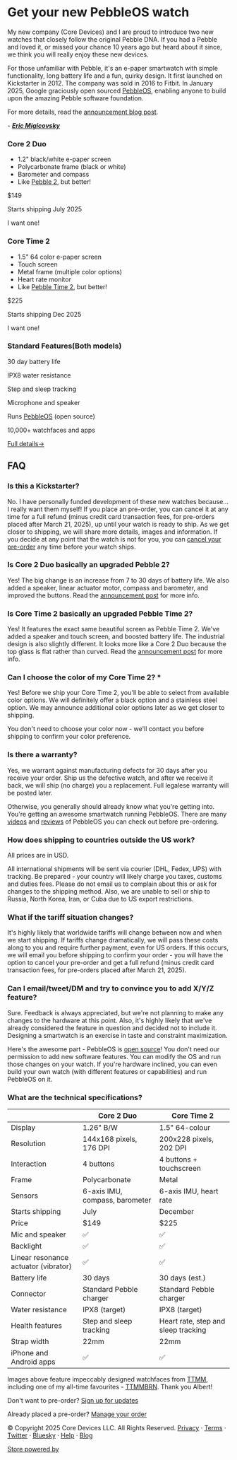 Get your new PebbleOS watch
==========

My new company (Core Devices) and I are proud to introduce two new watches that closely follow the original Pebble DNA. If you had a Pebble and loved it, or missed your chance 10 years ago but heard about it since, we think you will really enjoy these new devices.

For those unfamiliar with Pebble, it's an e-paper smartwatch with simple functionality, long battery life and a fun, quirky design. It first launched on Kickstarter in 2012. The company was sold in 2016 to Fitbit. In January 2025, Google graciously open sourced [PebbleOS](https://github.com/pebble-dev/pebble-firmware), enabling anyone to build upon the amazing Pebble software foundation.

For more details, read the [announcement blog post](https://ericmigi.com/blog/introducing-two-new-pebbleos-watches).

\- ***[Eric Migicovsky](https://ericmigi.com)***

### Core 2 Duo ###

* 1.2" black/white e-paper screen
* Polycarbonate frame (black or white)
* Barometer and compass
* Like [Pebble 2](https://www.youtube.com/watch?v=KQh1b_srGM4), but better!

$149

Starts shipping July 2025

I want one!

### Core Time 2 ###

* 1.5" 64 color e-paper screen
* Touch screen
* Metal frame (multiple color options)
* Heart rate monitor
* Like [Pebble Time 2](https://www.kickstarter.com/projects/getpebble/pebble-2-time-2-and-core-an-entirely-new-3g-ultra), but better!

$225

Starts shipping Dec 2025

I want one!

### Standard Features(Both models) ###

30 day battery life

IPX8 water resistance

Step and sleep tracking

Microphone and speaker

Runs [PebbleOS](https://github.com/pebble-dev/pebble-firmware) (open source)

10,000+ watchfaces and apps

[Full details→](https://ericmigi.com/blog/introducing-two-new-pebbleos-watches)

FAQ
----------

### Is this a Kickstarter? ###

No. I have personally funded development of these new watches because…I really want them myself! If you place an pre-order, you can cancel it at any time for a full refund (minus credit card transaction fees, for pre-orders placed after March 21, 2025), up until your watch is ready to ship. As we get closer to shipping, we will share more details, images and information. If you decide at any point that the watch is not for you, you can [cancel your pre-order](/manage) any time before your watch ships.

### Is Core 2 Duo basically an upgraded Pebble 2? ###

Yes! The big change is an increase from 7 to 30 days of battery life. We also added a speaker, linear actuator motor, compass and barometer, and improved the buttons. Read the [announcement post](https://ericmigi.com/blog/introducing-two-new-pebbleos-watches) for more info.

### Is Core Time 2 basically an upgraded Pebble Time 2? ###

Yes! It features the exact same beautiful screen as Pebble Time 2. We've added a speaker and touch screen, and boosted battery life. The industrial design is also slightly different. It looks more like a Core 2 Duo because the top glass is flat rather than curved. Read the [announcement post](https://ericmigi.com/blog/introducing-two-new-pebbleos-watches) for more info.

### Can I choose the color of my Core Time 2? \* ###

Yes! Before we ship your Core Time 2, you'll be able to select from available color options. We will definitely offer a black option and a stainless steel option. We may announce additional color options later as we get closer to shipping.

You don't need to choose your color now - we'll contact you before shipping to confirm your color preference.

### Is there a warranty? ###

Yes, we warrant against manufacturing defects for 30 days after you receive your order. Ship us the defective watch, and after we receive it back, we will ship (no charge) you a replacement. Full legalese warranty will be posted later.

Otherwise, you generally should already know what you're getting into. You're getting an awesome smartwatch running PebbleOS. There are many [videos](https://ericmigi.com/blog/pebbleos-is-awesome) and [reviews](https://www.youtube.com/watch?v=KQh1b_srGM4) of PebbleOS you can check out before pre-ordering.

### How does shipping to countries outside the US work? ###

All prices are in USD.

All international shipments will be sent via courier (DHL, Fedex, UPS) with tracking. Be prepared - your country will likely charge you taxes, customs and duties fees. Please do not email us to complain about this or ask for changes to the shipping method. Also, we are unable to sell or ship to Russia, North Korea, Iran, or Cuba due to US export restrictions.

### What if the tariff situation changes? ###

It's highly likely that worldwide tariffs will change between now and when we start shipping. If tariffs change dramatically, we will pass these costs along to you and require further payment, even for US orders. If this occurs, we will email you before shipping to confirm your order - you will have the option to cancel your pre-order and get a full refund (minus credit card transaction fees, for pre-orders placed after March 21, 2025).

### Can I email/tweet/DM and try to convince you to add X/Y/Z feature? ###

Sure. Feedback is always appreciated, but we're not planning to make any changes to the hardware at this point. Also, it's highly likely that we've already considered the feature in question and decided not to include it. Designing a smartwatch is an exercise in taste and constraint maximization.

Here's the awesome part - PebbleOS is [open source](https://github.com/pebble-dev/pebble-firmware)! You don't need our permission to add new software features. You can modify the OS and run those changes on your watch. If you're hardware inclined, you can even build your own watch (with different features or capabilities) and run PebbleOS on it.

### What are the technical specifications? ###

|                                    |          Core 2 Duo          |            Core Time 2            |
|------------------------------------|------------------------------|-----------------------------------|
|              Display               |          1.26" B/W           |          1.5" 64-colour           |
|             Resolution             |   144x168 pixels, 176 DPI    |      200x228 pixels, 202 DPI      |
|            Interaction             |          4 buttons           |      4 buttons + touchscreen      |
|               Frame                |        Polycarbonate         |               Metal               |
|              Sensors               |6-axis IMU, compass, barometer|      6-axis IMU, heart rate       |
|          Starts shipping           |             July             |             December              |
|               Price                |             $149             |               $225                |
|          Mic and speaker           |              ✅               |                 ✅                 |
|             Backlight              |              ✅               |                 ✅                 |
|Linear resonance actuator (vibrator)|              ✅               |                 ✅                 |
|            Battery life            |           30 days            |          30 days (est.)           |
|             Connector              |   Standard Pebble charger    |      Standard Pebble charger      |
|          Water resistance          |        IPX8 (target)         |           IPX8 (target)           |
|          Health features           |   Step and sleep tracking    |Heart rate, step and sleep tracking|
|            Strap width             |             22mm             |               22mm                |
|      iPhone and Android apps       |              ✅               |                 ✅                 |

Images above feature impeccably designed watchfaces from [TTMM](https://ttmm.is/pebble/), including one of my all-time favourites - [TTMMBRN](https://apps.rebble.io/en_US/application/57812aa56c21044501000ed5?query=ttmm&section=watchfaces). Thank you Albert!

Don't want to pre-order? [Sign up for updates](https://repebble.com/signup)

Already placed a pre-order? [Manage your order](/manage)

© Copyright 2025 Core Devices LLC. All Rights Reserved.
[Privacy](https://repebble.com/privacy.html) · [Terms](https://repebble.com/terms.html) · [Twitter](https://twitter.com/pebble) · [Bluesky](https://bsky.app/profile/ericmigi.com) · [Help](mailto:info@rePebble.com) · [Blog](https://ericmigi.com)

[Store powered by](https://yournextstore.com)
